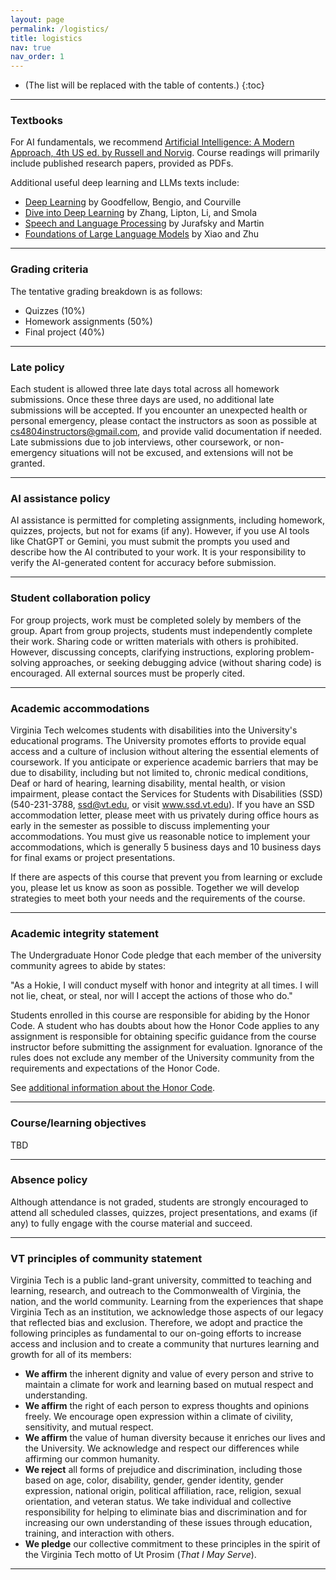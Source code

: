 ```yaml
---
layout: page
permalink: /logistics/
title: logistics
nav: true
nav_order: 1
---
```


* (The list will be replaced with the table of contents.)
{:toc}

***

### Textbooks

For AI fundamentals, we recommend [Artificial Intelligence: A Modern Approach, 4th US ed. by Russell and Norvig](https://aima.cs.berkeley.edu). Course readings will primarily include published research papers, provided as PDFs.

Additional useful deep learning and LLMs texts include:

- [Deep Learning](https://www.deeplearningbook.org/) by Goodfellow, Bengio, and Courville
- [Dive into Deep Learning](https://d2l.ai/) by Zhang, Lipton, Li, and Smola
- [Speech and Language Processing](https://web.stanford.edu/~jurafsky/slp3/) by Jurafsky and Martin
- [Foundations of Large Language Models](https://arxiv.org/abs/2501.09223) by Xiao and Zhu

***

### Grading criteria

The tentative grading breakdown is as follows:

- Quizzes (10%)
- Homework assignments (50%)
- Final project (40%)

***

### Late policy

Each student is allowed three late days total across all homework submissions. Once these three days are used, no additional late submissions will be accepted. If you encounter an unexpected health or personal emergency, please contact the instructors as soon as possible at <a href="mailto:cs4804instructors@gmail.com" target="_blank">cs4804instructors@gmail.com</a>, and provide valid documentation if needed. Late submissions due to job interviews, other coursework, or non-emergency situations will not be excused, and extensions will not be granted.

***

### AI assistance policy

AI assistance is permitted for completing assignments, including homework, quizzes, projects, but not for exams (if any). However, if you use AI tools like ChatGPT or Gemini, you must submit the prompts you used and describe how the AI contributed to your work. It is your responsibility to verify the AI-generated content for accuracy before submission.

***

### Student collaboration policy

For group projects, work must be completed solely by members of the group. Apart from group projects, students must independently complete their work. Sharing code or written materials with others is prohibited. However, discussing concepts, clarifying instructions, exploring problem-solving approaches, or seeking debugging advice (without sharing code) is encouraged. All external sources must be properly cited.

***

### Academic accommodations

Virginia Tech welcomes students with disabilities into the University's educational programs. The University promotes efforts to provide equal access and a culture of inclusion without altering the essential elements of coursework. If you anticipate or experience academic barriers that may be due to disability, including but not limited to, chronic medical conditions, Deaf or hard of hearing, learning disability, mental health, or vision impairment, please contact the Services for Students with Disabilities (SSD) (540-231-3788, <a href="mailto:ssd@vt.edu" target="_blank">ssd@vt.edu</a>, or visit <a href="https://ssd.vt.edu/">www.ssd.vt.edu</a>). If you have an SSD accommodation letter, please meet with us privately during office hours as early in the semester as possible to discuss implementing your accommodations. You must give us reasonable notice to implement your accommodations, which is generally 5 business days and 10 business days for final exams or project presentations.

If there are aspects of this course that prevent you from learning or exclude you, please let us know as soon as possible. Together we will develop strategies to meet both your needs and the requirements of the course.

***

### Academic integrity statement

The Undergraduate Honor Code pledge that each member of the university community agrees to abide by states:

"As a Hokie, I will conduct myself with honor and integrity at all times.  I will not lie, cheat, or steal, nor will I accept the actions of those who do."

Students enrolled in this course are responsible for abiding by the Honor Code. A student who has doubts about how the Honor Code applies to any assignment is responsible for obtaining specific guidance from the course instructor before submitting the assignment for evaluation. Ignorance of the rules does not exclude any member of the University community from the requirements and expectations of the Honor Code.

See  <a href="https://honorsystem.vt.edu/">additional information about the Honor Code</a>.

***

### Course/learning objectives

TBD

***

### Absence policy

Although attendance is not graded, students are strongly encouraged to attend all scheduled classes, quizzes, project presentations, and exams (if any) to fully engage with the course material and succeed.

***

### VT principles of community statement

Virginia Tech is a public land-grant university, committed to teaching and learning, research, and outreach to the Commonwealth of Virginia, the nation, and the world community. Learning from the experiences that shape Virginia Tech as an institution, we acknowledge those aspects of our legacy that reflected bias and exclusion. Therefore, we adopt and practice the following principles as fundamental to our on-going efforts to increase access and inclusion and to create a community that nurtures learning and growth for all of its members:

- <b>We affirm</b> the inherent dignity and value of every person and strive to maintain a climate for work and learning based on mutual respect and understanding.
- <b>We affirm</b> the right of each person to express thoughts and opinions freely. We encourage open expression within a climate of civility, sensitivity, and mutual respect.
- <b>We affirm</b> the value of human diversity because it enriches our lives and the University. We acknowledge and respect our differences while affirming our common humanity.
- <b>We reject</b> all forms of prejudice and discrimination, including those based on age, color, disability, gender, gender identity, gender expression, national origin, political affiliation, race, religion, sexual orientation, and veteran status. We take individual and collective responsibility for helping to eliminate bias and discrimination and for increasing our own understanding of these issues through education, training, and interaction with others.
- <b>We pledge</b> our collective commitment to these principles in the spirit of the Virginia Tech motto of Ut Prosim (<i>That I May Serve</i>).

***
